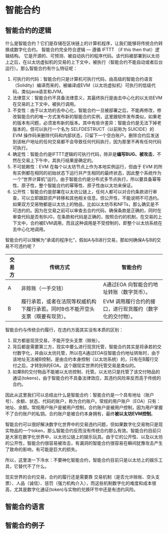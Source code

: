 # 智能合约

## 智能合约的逻辑

什么是智能合约？它们是存储在区块链上的计算机程序，让我们能够将传统合约转换成数字化合约。 智能合约完全符合逻辑 — 遵循 IFTTT （if this then that）逻辑结构。 它是开源的、可预测、被自动执行的程序代码。该代码被部署到以太坊上之后，在以太坊虚拟机的交易的上下文中，被执行（智能合约不能自动或者后台运行）。那么智能合约有什么特征呢：

1. 可执行的代码：智能合约只是计算机可执行代码，由高级的智能合约语言（Solidity）编译而来的，被编译成EVM（以太坊虚拟机）可执行的低级代码，类似java语言和JVM。
2. 法律意义：智能合约不具备法律意义，其最终执行是由去中心化的以太坊EVM在交易的上下文中，被执行调用。
3. 不变性：由于以太坊的去中心化，智能合约一旦被部署之后，不能再修改，修改智能合约的唯一方式发布新的智能合约实例，这里跟软件发布类似，如果老的版本有问题，必须发布新的版本。其中有些许差异：智能合约是无法下掉老版本的，但可以执行一个名为 SELFDESTRUCT（以前称为 SUICIDE）的 EVM 操作码来删除代码和内部状态，只留下一个空白账户。删除合约后发送到该帐户地址的任何交易都不会导致任何代码执行，因为那里不再有任何代码可执行。
4. 确定性：智能合约是IFTTT逻辑的可执行代码，除非是**编写BUG、被攻击**，不然在交易上下午中，其执行结果是确定的。
5. 不可抵赖性：EVM 在每个以太坊节点上作为本地实例运行，但由于 EVM 的所有实例都在相同的初始状态下运行并产生相同的最终状态，因此整个系统作为一个“世界计算机”运行。由于智能合约是分布式多节点执行，所以要具备幂等性、原子性，整个智能合约的幂等性、原子性由以太坊来保证。
6. 公开性：智能合约是部署在以太坊公链上，任何人都可以对合约条款进行审查，可以立即跟踪资产转移和其他相关信息。但公开性，不能说明不可违约。如果双方交易物都是以太坊上的物品，比如以太坊币和NFTs，那么确实是不可违约的。因为在交易之前可以审查去合约代码，确保条款是正确的，同时在审查代码是否有BUG，在条款和代码是正确的，按照合约的机制，在交易的上下文中，合约被EVM调用，而且这种调用是不受控制的，即整个以太坊系统在去中心化地调用。

智能合约可以理解为“承诺的程序化”，假如A与B进行交易，那如何确保A与B的交易不可违约呢？

| 交易方 | 传统方式                                     | 智能合约                           |
| --- | ---------------------------------------- | ------------------------------ |
| A   | 非赊账（一手交钱）                                | A通过EOA 向智能合约地址转账（数字货币）。        |
| B   | 履行承若，或者在法院等权威机构下履行承若。同时B也不能开空头支票（既要有现货）。 | EVM 调用履行合约的接口，进行现货履约（数字化的交付物）。 |

智能合约与传统合约履行，在违约方面其实没有本质的区别：

1. 双方都是现货交易，不能开空头支票（赊账）。
2. 背后都是需要第三方，现实中要么进行现货托管，智能合约其实是将承若的交付数字化，并由以太坊托管，所以在A通过EOA往智能合约地址转账时，由于该地址无法被B控制，是由合约本身控制（以太坊系统）的，只有在B履行交付之后，才转到B的EOA。这个跟现实世界的托管交易是类似的。
3. 如果B的交付物品不能被以太坊控制、托管。以太坊只是托管了该交付物品的通证(tokens)，由于智能合约不具备法律效应，其违约风险率反而高于传统的合约。

因此从这里我们可以总结出什么是智能合约：智能合约是一个具有地址（账户号）、余额、状态、代码的账户，称为合约账户。常规的用户账户（EOA）只有：地址、余额。常规用户账户是被用户控制，合约账户是被用户控制，因为用户掌握不了合约账户的私钥。合约账户是被合约本身拥有，最终**被以太坊EVM控制**。

智能合约可以很好解决数字化世界中的交易违约问题，但如果数字化交易物只是现实物品的一个token，那么智能合约反而没有传统合约那么有效。智能合约目前只是大家在数字化世界中，以太坊公链上的娱乐玩具。由于它的公开性、以及以太坊的公开性，智能合约很容易被攻击，有漏洞的智能合约很容易在瞬间犹豫攻击产生了致命的影响，有可能是巨大的损失。

所以，这里泼一下冷水：不要神化智能合约，智能合约目前只是以太坊上的娱乐工具，它替代不了什么。

现实世界的合约交易，合约的履行还是需要靠 交易机制（是否允许赊账、空头支票）、人品（诚信）、惩罚（强力机构介入），而这些机制数字化的难度和成本很高，尤其是数字化通证(token)与实物的兑换环节中还是有违约风险。&#x20;



## 智能合约语言



## 智能合约例子
